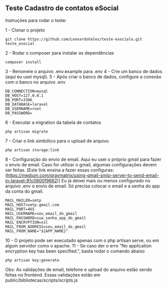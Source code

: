 
## Teste Cadastro de contatos eSocial

Instruções para rodar o teste:

1 - Clonar o projeto
```
git clone https://github.com/LeonardoVales/teste-esocialo.git teste_esocial
```
2 - Rodar o composer para instalar as dependências
```
composer install
```
3 - Renomeie o arquivo .env.example para .env
4 - Crie um banco de dados (aqui eu usei mysql).
5 - Após criar o banco de dados, configure a conexão com o banco no arquivo .env
```
DB_CONNECTION=mysql
DB_HOST=127.0.0.1
DB_PORT=3306
DB_DATABASE=laravel
DB_USERNAME=root
DB_PASSWORD=
```
6 - Executar a migration da tabela de contatos
```
php artisan migrate
```
7 - Criar o link simbólico para o upload de arquivo. 
```
php artisan storage:link
```
8 - Configuração do envio de email. Aqui eu usei o próprio gmail para fazer o envio de email.
Caso for utilizar o gmail, algumas configurações devem ser feitas.
[Este link ensina a fazer essas configuras: (https://medium.com/graymatrix/using-gmail-smtp-server-to-send-email-in-laravel-91c0800f9662)]
Eu já deixei mais ou menos configurado no arquivo .env o envio de email.
Só precisa colocar o email e a senha do app da conta do gmail.
```
MAIL_MAILER=smtp
MAIL_HOST=smtp.gmail.com
MAIL_PORT=465
MAIL_USERNAME=seu_email_do_gmail
MAIL_PASSWORD=sua_senha_app_do_gmail
MAIL_ENCRYPTION=ssl
MAIL_FROM_ADDRESS=seu_email_do_gmail
MAIL_FROM_NAME="${APP_NAME}"
```
10 - O projeto pode ser executado apenas com o php artisan serve, ou em algum servidor como o apache.
11 - Se caso der o erro "No application encryption key has been specified.", basta rodar o comando abaixo
```
php artisan key:generate
```


Obs: As validações de email, telefone e upload do arquivo estão sendo feitas no frontend.
Essas validações estão em public/bibliotecas/scripts/scripts.js
